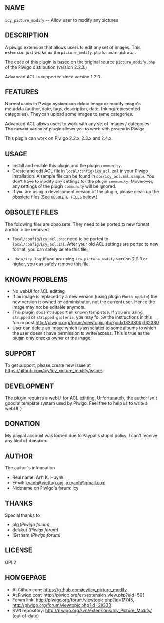 ## NAME

  `icy_picture_modify` -- Allow user to modify any pictures

## DESCRIPTION

  A piwigo extension that allows users to edit any set of images.
  This extension just works as the `picture_modify.php` for administrator.

  The code of this plugin is based on the original source
  `picture_modify.php` of the Piwigo distribution (version 2.2.3.)

  Advanced ACL is supported since version 1.2.0.

## FEATURES

  Normal users in Piwigo system can delete image or modify image's metadata
  (author, date, tags, description, date, linking/represented categories).
  They can upload some images to some categories.

  Advanced ACL allows users to work with any set of images / categories.
  The newest verion of plugin allows you to work with groups in Piwigo.

  This plugin can work on Piwigo 2.2.x, 2.3.x and 2.4.x.

## USAGE

  * Install and enable this plugin and the plugin `community`.
  * Create and edit ACL file in `local/config/icy_acl.zml` in your Piwigo
    installation. A sample file can be found in `doc/icy_acl.zml.sample`.
    You don't have to modify any settings for the plugin `community`.
    Moverover, any settings of the plugin `community` will be ignored.
  * If you are using a development version of the plugin, please clean up
    the obsolete files (See `OBSOLETE FILES` below.)

## OBSOLETE FILES

  The following files are obsolsete. They need to be ported to new format
  and/or to be removed

  * `local/config/icy_acl.php`:
    need to be ported to `local/config/icy_acl.zml`. After your old ACL
    settings are ported to new format, you can safely delete this file;

  * `_data/icy.log`:
    if you are using `icy_picture_modify` version 2.0.0 or higher, you
    can safely remove this file.

## KNOWN PROBLEMS

  * No webUI for ACL editting
  * If an image is replaced by a new version (using plugin `Photo update`)
    the new version is owned by administrator, not the current user.
    Hence the image may not be editable anymore.
  * This plugin doesn't support all known templates. If you are using
    `stripped` or `stripped-galleria`, you may follow the instructions
    in this forum post
        http://piwigo.org/forum/viewtopic.php?pid=132380#p132380
  * User can delete an image which is associated to some albums to which
    the user doesn't have permission to write/access. This is true as the
    plugin only checks owner of the image.

## SUPPORT

  To get support, please create new issue at
    https://github.com/icy/icy_picture_modify/issues

## DEVELOPMENT

  The plugin requires a webUI for ACL editting. Unfortunately, the author
  isn't good at template system used by Piwigo. Feel free to help us to
  write a webUI :)

## DONATION

  My paypal account was locked due to Paypal's stupid policy.
  I can't receive any kind of donation.

## AUTHOR

  The author's information

  * Real name: Anh K. Huỳnh
  * Email: kyanh@viettug.org, xkyanh@gmail.com
  * Nickname on Piwigo's forum: icy

## THANKS

  Special thanks to

  * plg     _(Piwigo forum)_
  * delakut _(Piwigo forum)_
  * IGraham _(Piwigo forum)_

## LICENSE

  GPL2

## HOMGEPAGE

  * At Github.com:  https://github.com/icy/icy_picture_modify
  * At Piwigo.com:   http://piwigo.org/ext/extension_view.php?eid=563
  * Forum link:      http://piwigo.org/forum/viewtopic.php?id=17745,
                     http://piwigo.org/forum/viewtopic.php?id=20333
  * SVN repository:  http://piwigo.org/svn/extensions/Icy_Picture_Modify/ (out-of-date)
